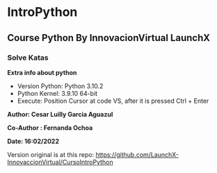 # IntroPython

## Course Python By InnovacionVirtual LaunchX

### Solve Katas

**Extra info about python**

- Version Python: Python 3.10.2
- Python Kernel: 3.9.10 64-bit
- Execute: Position Cursor at code VS, after it is pressed Ctrl + Enter

**Author: Cesar Luilly Garcia Aguazul**

**Co-Author : Fernanda Ochoa**

**Date: 16:02/2022**


Version original is at this repo: https://github.com/LaunchX-InnovaccionVirtual/CursoIntroPython
